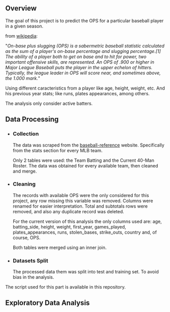 ## Overview

The goal of this project is to predict the OPS for a particular baseball player in a given season. 

from [wikipedia](https://en.wikipedia.org/wiki/On-base_plus_slugging):

"*On-base plus slugging (OPS) is a sabermetric baseball statistic calculated as the sum of a player's on-base percentage and slugging percentage.[1] The ability of a player both to get on base and to hit for power, two important offensive skills, are represented. An OPS of .900 or higher in Major League Baseball puts the player in the upper echelon of hitters. Typically, the league leader in OPS will score near, and sometimes above, the 1.000 mark.*" 

Using different caracteristics from a player like age, height, weight, etc. And his previous year stats; like runs, plates appearances, among others.

The analysis only consider active batters.

## Data Processing

- ### Collection

    The data was scraped from the [baseball-reference](https://www.baseball-reference.com/teams/TOR/2019.shtml) website. Specifically from the stats section for every MLB team.

    Only 2 tables were used: the Team Batting and the Current 40-Man Roster. The data was obtained for every available team, then cleaned and merge.

- ### Cleaning

    The records with available OPS were the only considered for this project, any row missing this variable was removed. Columns were renamed for easier interpretation. Total and subtotals rows were removed, and also any duplicate record was deleted.
    
    For the current version of this analysis the only columns used are: age, batting_side, height, weight, first_year, games_played, plates_appearances, runs, stolen_bases, strike_outs, country and, of course, OPS.
    
    Both tables were merged using an inner join.


- ### Datasets Split
    The processed data them was split into test and training set. To avoid bias in the analysis.
    
The script used for this part is available in this repository.

## Exploratory Data Analysis